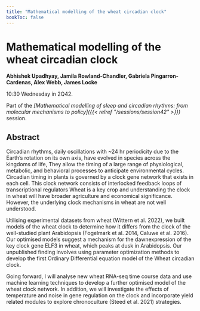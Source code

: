 ```yaml
---
title: "Mathematical modelling of the wheat circadian clock"
bookToc: false
---
```


# Mathematical modelling of the wheat circadian clock

**Abhishek Upadhyay, Jamila Rowland-Chandler, Gabriela Pingarron-Cardenas, Alex Webb, James Locke**

10:30 Wednesday in 2Q42.

Part of the *[Mathematical modelling of sleep and circadian rhythms: from molecular mechanisms to policy]({{< relref "/sessions/session42" >}})* session.

## Abstract

Circadian rhythms, daily oscillations with ~24 hr periodicity due to the
Earth’s rotation on its own axis, have evolved in species across the
kingdoms of life, They allow the timing of a large range of physiological,
metabolic, and behavioral processes to anticipate environmental
cycles. Circadian timing in plants is governed by a clock gene network
that exists in each cell. This clock network consists of interlocked
feedback loops of transcriptional regulators Wheat is a key crop and
understanding the clock in wheat will have broader agriculture and
economical significance. However, the underlying clock mechanisms in
wheat are not well understood.

Utilising experimental datasets from wheat (Wittern et al. 2022), we built
models of the wheat clock to determine how it differs from the clock of
the well-studied plant Arabidopsis (Fogelmark et al. 2014, Caluwe et al.
2016). Our optimised models suggest a mechanism for the dawnexpression of the key clock gene ELF3 in wheat, which peaks at dusk in
Arabidopsis. Our unpublished finding involves using parameter
optimization methods to develop the first Ordinary Differential equation
model of the Wheat circadian clock.

Going forward, I will analyse new wheat RNA-seq time course data and
use machine learning techniques to develop a further optimised model
of the wheat clock network. In addition, we will investigate the effects of
temperature and noise in gene regulation on the clock and incorporate
yield related modules to explore chronoculture (Steed et al. 2021)
strategies. 


